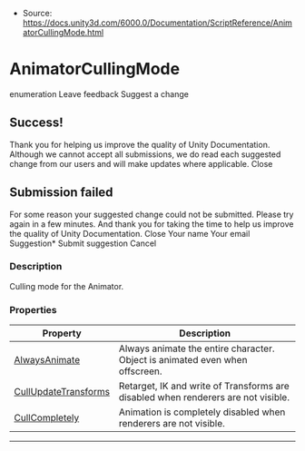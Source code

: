 * Source: https://docs.unity3d.com/6000.0/Documentation/ScriptReference/AnimatorCullingMode.html

# AnimatorCullingMode
enumeration
Leave feedback
Suggest a change
## Success!
Thank you for helping us improve the quality of Unity Documentation. Although we cannot accept all submissions, we do read each suggested change from our users and will make updates where applicable.
Close
## Submission failed
For some reason your suggested change could not be submitted. Please <a>try again</a> in a few minutes. And thank you for taking the time to help us improve the quality of Unity Documentation.
Close
Your name Your email Suggestion* Submit suggestion
Cancel
### Description
Culling mode for the Animator.
### Properties
Property | Description  
---|---  
[AlwaysAnimate](https://docs.unity3d.com/6000.0/Documentation/ScriptReference/AnimatorCullingMode.AlwaysAnimate.html) | Always animate the entire character. Object is animated even when offscreen.  
[CullUpdateTransforms](https://docs.unity3d.com/6000.0/Documentation/ScriptReference/AnimatorCullingMode.CullUpdateTransforms.html) | Retarget, IK and write of Transforms are disabled when renderers are not visible.  
[CullCompletely](https://docs.unity3d.com/6000.0/Documentation/ScriptReference/AnimatorCullingMode.CullCompletely.html) | Animation is completely disabled when renderers are not visible.  
* * *
